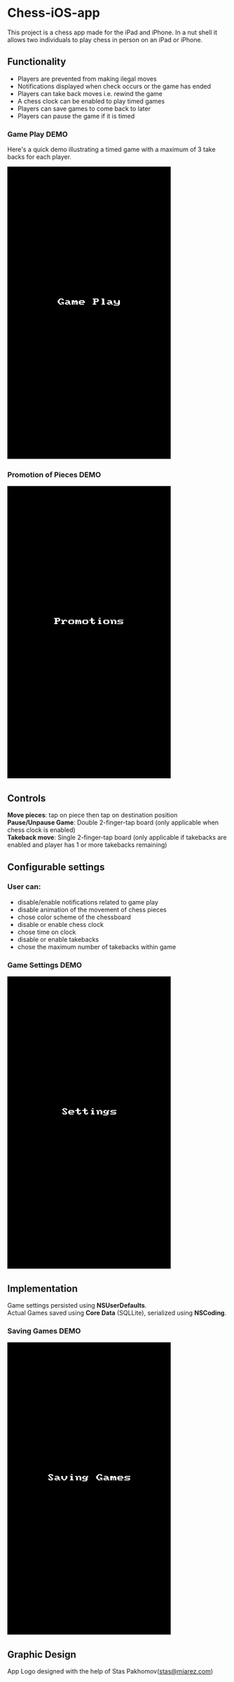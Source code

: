 # Chess-iOS-app

This project is a chess app made for the iPad and iPhone.
In a nut shell it allows two individuals to play chess in person on an iPad or iPhone.


## Functionality

* Players are prevented from making ilegal moves
* Notifications displayed when check occurs or the game has ended
* Players can take back moves i.e. rewind the game
* A chess clock can be enabled to play timed games
* Players can save games to come back to later
* Players can pause the game if it is timed


### Game Play DEMO

Here's a quick demo illustrating a timed game with a maximum of 3 take backs for each player.

![Game Play](https://github.com/jbeenie/Gifs/blob/master/ChessApp/game_play.gif)


### Promotion of Pieces DEMO

![Promotions](https://github.com/jbeenie/Gifs/blob/master/ChessApp/Promotion.gif)



## Controls
**Move pieces**: tap on piece then tap on destination position  
**Pause/Unpause Game**: Double 2-finger-tap board (only applicable when chess clock is enabled)  
**Takeback move**: Single 2-finger-tap board (only applicable if takebacks are enabled and player has 1 or more takebacks remaining)  


## Configurable settings

### User can:

* disable/enable notifications related to game play
* disable animation of the movement of chess pieces
* chose color scheme of the chessboard
* disable or enable chess clock
* chose time on clock
* disable or enable takebacks
* chose the maximum number of takebacks within game

### Game Settings DEMO

![Settings](https://github.com/jbeenie/Gifs/blob/master/ChessApp/Settings.gif)

 

## Implementation

Game settings persisted using **NSUserDefaults**.  
Actual Games saved using **Core Data** (SQLLite), serialized using **NSCoding**.

### Saving Games DEMO

![Saving Games](https://github.com/jbeenie/Gifs/blob/master/ChessApp/Saving_Games.gif)


## Graphic Design

App Logo designed with the help of Stas Pakhomov(stas@miarez.com)
